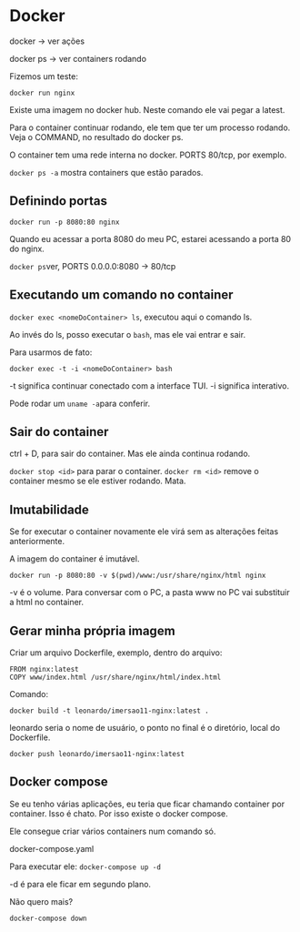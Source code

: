 # Docker

docker -> ver ações

docker ps -> ver containers rodando

Fizemos um teste:

`docker run nginx`

Existe uma imagem no docker hub. Neste comando ele vai pegar a latest.

Para o container continuar rodando, ele tem que ter um processo rodando. Veja o COMMAND, no resultado do docker ps.

O container tem uma rede interna no docker. PORTS 80/tcp, por exemplo.

`docker ps -a` mostra containers que estão parados.

## Definindo portas

`docker run -p 8080:80 nginx`

Quando eu acessar a porta 8080 do meu PC, estarei acessando a porta 80 do nginx.

`docker ps`ver, PORTS 0.0.0.0:8080 -> 80/tcp

## Executando um comando no container

`docker exec <nomeDoContainer> ls`, executou aqui o comando ls.

Ao invés do ls, posso executar o `bash`, mas ele vai entrar e sair.

Para usarmos de fato:

`docker exec -t -i <nomeDoContainer> bash`

-t significa continuar conectado com a interface TUI.
-i significa interativo.

Pode rodar um `uname -a`para conferir.

## Sair do container

ctrl + D, para sair do container. Mas ele ainda continua rodando.

`docker stop <id>` para parar o container.
`docker rm <id>` remove o container mesmo se ele estiver rodando. Mata.

## Imutabilidade

Se for executar o container novamente ele virá sem as alterações feitas anteriormente.

A imagem do container é imutável.

`docker run -p 8080:80 -v $(pwd)/www:/usr/share/nginx/html nginx`

-v é o volume. Para conversar com o PC, a pasta www no PC vai substituir a html no container.

## Gerar minha própria imagem

Criar um arquivo Dockerfile, exemplo, dentro do arquivo:

```
FROM nginx:latest
COPY www/index.html /usr/share/nginx/html/index.html
```

Comando:

`docker build -t leonardo/imersao11-nginx:latest .`

leonardo seria o nome de usuário, o ponto no final é o diretório, local do Dockerfile.

`docker push leonardo/imersao11-nginx:latest`

## Docker compose

Se eu tenho várias aplicações, eu teria que ficar chamando container por container. Isso é chato. Por isso existe o docker compose.

Ele consegue criar vários containers num comando só.

docker-compose.yaml

Para executar ele: `docker-compose up -d`

-d é para ele ficar em segundo plano.

Não quero mais?

`docker-compose down`
